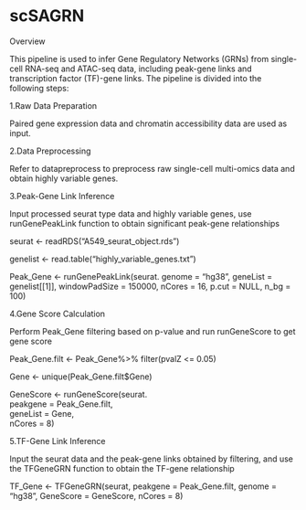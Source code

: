 # scSAGRN

Overview

This pipeline is used to infer Gene Regulatory Networks (GRNs) from single-cell RNA-seq and ATAC-seq data, including peak-gene links and transcription factor (TF)-gene links. The pipeline is divided into the following steps:

1.Raw Data Preparation

  Paired gene expression data and chromatin accessibility data are used as input.
  
2.Data Preprocessing

  Refer to datapreprocess to preprocess raw single-cell multi-omics data and obtain highly variable genes.
  
3.Peak-Gene Link Inference

  Input processed seurat type data and highly variable genes, use runGenePeakLink function to obtain significant peak-gene relationships
  
  seurat <- readRDS(“A549_seurat_object.rds”)  
  
  genelist <- read.table(“highly_variable_genes.txt”)
  
  Peak_Gene <- runGenePeakLink(seurat.
                             genome = “hg38”, 
                             geneList = genelist[[1]],
                             windowPadSize = 150000,
                             nCores = 16,
                             p.cut = NULL, 
                             n_bg = 100)
                             
4.Gene Score Calculation

  Perform Peak_Gene filtering based on p-value and run runGeneScore to get gene score
  
  Peak_Gene.filt <- Peak_Gene%>% filter(pvalZ <= 0.05)
  
  Gene <- unique(Peak_Gene.filt$Gene)
  
  GeneScore <- runGeneScore(seurat.                          
                          peakgene = Peak_Gene.filt,                         
                          geneList = Gene,                         
                          nCores = 8)

5.TF-Gene Link Inference

Input the seurat data and the peak-gene links obtained by filtering, and use the TFGeneGRN function to obtain the TF-gene relationship

TF_Gene <- TFGeneGRN(seurat, 
                     peakgene = Peak_Gene.filt, 
                     genome = “hg38”,
                     GeneScore = GeneScore,
                     nCores = 8)
